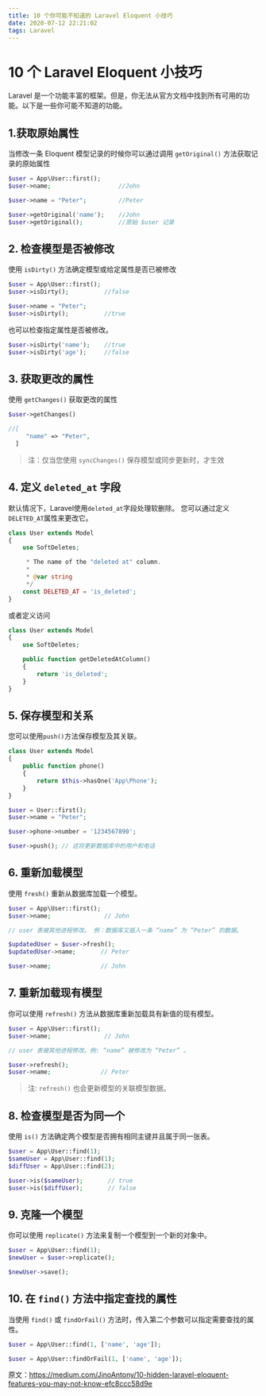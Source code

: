 ```yaml
---
title: 10 个你可能不知道的 Laravel Eloquent 小技巧
date: 2020-07-12 22:21:02
tags: Laravel
---
```


# 10 个 Laravel Eloquent 小技巧

Laravel 是一个功能丰富的框架。但是，你无法从官方文档中找到所有可用的功能。以下是一些你可能不知道的功能。

<!-- more -->

## 1.获取原始属性

当修改一条 Eloquent 模型记录的时候你可以通过调用 `getOriginal()` 方法获取记录的原始属性

```php
$user = App\User::first();
$user->name;                   //John

$user->name = "Peter";         //Peter

$user->getOriginal('name');    //John
$user->getOriginal();          //原始 $user 记录
```

## 2. 检查模型是否被修改

使用 `isDirty()` 方法确定模型或给定属性是否已被修改

```php
$user = App\User::first();
$user->isDirty();          //false

$user->name = "Peter";
$user->isDirty();          //true
```

也可以检查指定属性是否被修改。

```php
$user->isDirty('name');    //true
$user->isDirty('age');     //false
```

## 3. 获取更改的属性

使用 `getChanges()` 获取更改的属性

```php
$user->getChanges()

//[
     "name" => "Peter",
  ]
```

> 注：仅当您使用 `syncChanges()` 保存模型或同步更新时，才生效

## 4. 定义 `deleted_at` 字段

默认情况下，Laravel使用`deleted_at`字段处理软删除。 您可以通过定义`DELETED_AT`属性来更改它。

```php
class User extends Model
{
    use SoftDeletes;

     * The name of the "deleted at" column.
     *
     * @var string
     */
    const DELETED_AT = 'is_deleted';
}
```

或者定义访问

```php
class User extends Model
{
    use SoftDeletes;

    public function getDeletedAtColumn()
    {
        return 'is_deleted';
    }
}
```

## 5. 保存模型和关系

您可以使用`push()`方法保存模型及其关联。

```php
class User extends Model
{
    public function phone()
    {
        return $this->hasOne('App\Phone');
    }
}

$user = User::first();
$user->name = "Peter";

$user->phone->number = '1234567890';

$user->push(); // 这将更新数据库中的用户和电话
```

## 6. 重新加载模型

使用 `fresh()` 重新从数据库加载一个模型。

```php
$user = App\User::first();
$user->name;               // John

// user 表被其他进程修改。 例：数据库又插入一条 “name” 为 “Peter” 的数据。

$updatedUser = $user->fresh();
$updatedUser->name;       // Peter

$user->name;              // John
```

## 7. 重新加载现有模型

你可以使用 `refresh()` 方法从数据库重新加载具有新值的现有模型。

```php
$user = App\User::first();
$user->name;               // John

// user 表被其他进程修改。例: “name” 被修改为 “Peter” 。

$user->refresh();
$user->name;              // Peter
```

> 注: `refresh()` 也会更新模型的关联模型数据。

## 8. 检查模型是否为同一个

使用 `is()` 方法确定两个模型是否拥有相同主键并且属于同一张表。

```php
$user = App\User::find(1);
$sameUser = App\User::find(1);
$diffUser = App\User::find(2);

$user->is($sameUser);       // true
$user->is($diffUser);       // false
```

## 9. 克隆一个模型

你可以使用 `replicate()` 方法来复制一个模型到一个新的对象中。

```php
$user = App\User::find(1);
$newUser = $user->replicate();

$newUser->save();
```

## 10. 在 `find()` 方法中指定查找的属性

当使用 `find()` 或 `findOrFail()` 方法时，传入第二个参数可以指定需要查找的属性。

```php
$user = App\User::find(1, ['name', 'age']);

$user = App\User::findOrFail(1, ['name', 'age']);
```

原文：https://medium.com/JinoAntony/10-hidden-laravel-eloquent-features-you-may-not-know-efc8ccc58d9e